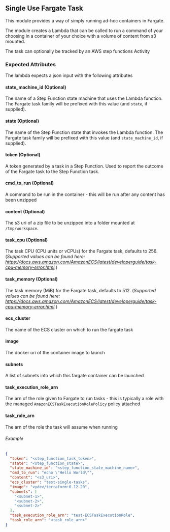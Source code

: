 ## Single Use Fargate Task

This module provides a way of simply running ad-hoc containers in Fargate.

The module creates a Lambda that can be called to run a command of your choosing in a container of your choice with a
volume of content from s3 mounted.

The task can optionally be tracked by an AWS step functions Activity


### Expected Attributes
The lambda expects a json input with the following attributes

#### state_machine_id (Optional)
The name of a Step Function state machine that uses the Lambda function. The Fargate task family will be prefixed with this value (and `state`, if supplied).

#### state (Optional)
The name of the Step Function state that invokes the Lambda function. The Fargate task family will be prefixed with this value (and `state_machine_id`, if supplied).

#### token (Optional)
A token generated by a task in a Step Function. Used to report the outcome of the Fargate task to the Step Function task.

#### cmd_to_run (Optional)
A command to be run in the container - this will be run after any content has been unzipped

#### content (Optional)
The s3 uri of a zip file to be unzipped into a folder mounted at `/tmp/workspace`.

#### task_cpu (Optional)
The task CPU (CPU units or vCPUs) for the Fargate task, defaults to 256. (_Supported values can be found here: https://docs.aws.amazon.com/AmazonECS/latest/developerguide/task-cpu-memory-error.html._)

#### task_memory (Optional)
The task memory (MiB) for the Fargate task, defaults to 512. (_Supported values can be found here: https://docs.aws.amazon.com/AmazonECS/latest/developerguide/task-cpu-memory-error.html._)

#### ecs_cluster
The name of the ECS cluster on which to run the fargate task

#### image
The docker uri of the container image to launch

#### subnets
A list of subnets into which this fargate container can be launched

#### task_execution_role_arn
The arn of the role given to Fargate to run tasks - this is typically a role with the managed 
`AmazonECSTaskExecutionRolePolicy` policy attached

#### task_role_arn
The arn of the role the task will assume when running

###### Example
```json
{
  "token": "<step_function_task_token>",
  "state": "<step_function_state>",
  "state_machine_id": "<step_function_state_machine_name>",
  "cmd_to_run": "echo \"Hello World\"",
  "content": "<s3_uri>",
  "ecs_cluster": "test-single-tasks",
  "image": "vydev/terraform:0.12.20",
  "subnets": [
    "<subnet-1>",
    "<subnet-2>",
    "<subnet-2>"
  ],
  "task_execution_role_arn": "test-ECSTaskExecutionRole",
  "task_role_arn": "<task_role_arn>"
}
```
